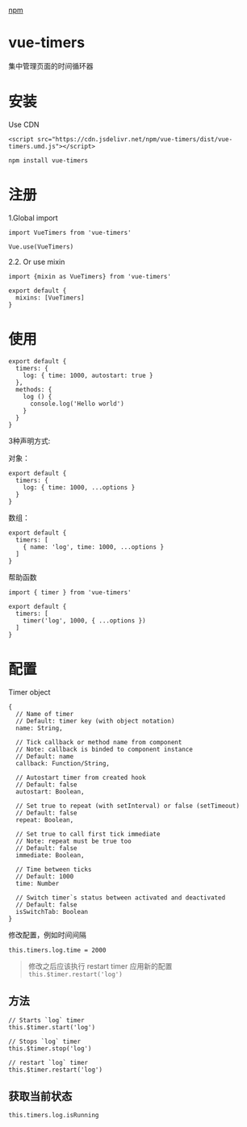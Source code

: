 [npm](https://www.npmjs.com/package/vue-timers)


# vue-timers

集中管理页面的时间循环器



# 安装

 Use CDN
```
<script src="https://cdn.jsdelivr.net/npm/vue-timers/dist/vue-timers.umd.js"></script>
```

```
npm install vue-timers
```


# 注册

1.Global import
```
import VueTimers from 'vue-timers'

Vue.use(VueTimers)
```

2.2. Or use mixin
```
import {mixin as VueTimers} from 'vue-timers'

export default {
  mixins: [VueTimers]
}
```



# 使用

```
export default {
  timers: {
    log: { time: 1000, autostart: true }
  },
  methods: {
    log () {
      console.log('Hello world')
    }
  }
}
```

3种声明方式:

对象：
```
export default {
  timers: {
    log: { time: 1000, ...options }
  }
}
```

数组：
```
export default {
  timers: [
    { name: 'log', time: 1000, ...options }
  ]
}
```

帮助函数
```
import { timer } from 'vue-timers'
 
export default {
  timers: [
    timer('log', 1000, { ...options })
  ]
}
```



# 配置

Timer object
```
{
  // Name of timer
  // Default: timer key (with object notation)
  name: String,

  // Tick callback or method name from component
  // Note: callback is binded to component instance
  // Default: name
  callback: Function/String,

  // Autostart timer from created hook
  // Default: false
  autostart: Boolean,

  // Set true to repeat (with setInterval) or false (setTimeout)
  // Default: false
  repeat: Boolean,

  // Set true to call first tick immediate 
  // Note: repeat must be true too
  // Default: false
  immediate: Boolean,

  // Time between ticks
  // Default: 1000
  time: Number
  
  // Switch timer`s status between activated and deactivated
  // Default: false
  isSwitchTab: Boolean
}
```


修改配置，例如时间间隔
```
this.timers.log.time = 2000
```

>  修改之后应该执行  restart timer 应用新的配置 `this.$timer.restart('log')`


## 方法

```
// Starts `log` timer
this.$timer.start('log')

// Stops `log` timer
this.$timer.stop('log')

// restart `log` timer
this.$timer.restart('log')
```

## 获取当前状态

```
this.timers.log.isRunning
```